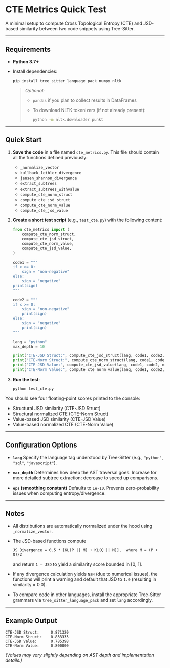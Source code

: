 # CTE Metrics Quick Test

A minimal setup to compute Cross Topological Entropy (CTE) and JSD-based similarity between two code snippets using Tree-Sitter.

---

## Requirements

* **Python 3.7+**
* Install dependencies:

  ```bash
  pip install tree_sitter_language_pack numpy nltk
  ```

  > *Optional:*
  >
  > * `pandas` if you plan to collect results in DataFrames
  > * To download NLTK tokenizers (if not already present):
  >
  >   ```bash
  >   python -m nltk.downloader punkt
  >   ```

---

## Quick Start

1. **Save the code** in a file named `cte_metrics.py`. This file should contain all the functions defined previously:

   * `_normalize_vector`
   * `kullback_leibler_divergence`
   * `jensen_shannon_divergence`
   * `extract_subtrees`
   * `extract_subtrees_withvalue`
   * `compute_cte_norm_struct`
   * `compute_cte_jsd_struct`
   * `compute_cte_norm_value`
   * `compute_cte_jsd_value`

2. **Create a short test script** (e.g., `test_cte.py`) with the following content:

   ```python
   from cte_metrics import (
       compute_cte_norm_struct,
       compute_cte_jsd_struct,
       compute_cte_norm_value,
       compute_cte_jsd_value,
   )

   code1 = """
   if x >= 0:
       sign = "non-negative"
   else:
       sign = "negative"
   print(sign)
   """

   code2 = """
   if x >= 0:
       sign = "non-negative"
       print(sign)
   else:
       sign = "negative"
       print(sign)
   """

   lang = "python"
   max_depth = 10

   print("CTE-JSD Struct:", compute_cte_jsd_struct(lang, code1, code2, max_depth))
   print("CTE-Norm Struct:", compute_cte_norm_struct(lang, code1, code2, max_depth))
   print("CTE-JSD Value:", compute_cte_jsd_value(lang, code1, code2, max_depth))
   print("CTE-Norm Value:", compute_cte_norm_value(lang, code1, code2, max_depth))
   ```

3. **Run the test**:

   ```bash
   python test_cte.py
   ```

You should see four floating-point scores printed to the console:

* Structural JSD similarity (CTE-JSD Struct)
* Structural normalized CTE (CTE-Norm Struct)
* Value-based JSD similarity (CTE-JSD Value)
* Value-based normalized CTE (CTE-Norm Value)

---

## Configuration Options

* **`lang`**
  Specify the language tag understood by Tree-Sitter (e.g., `"python"`, `"sql"`, `"javascript"`).

* **`max_depth`**
  Determines how deep the AST traversal goes. Increase for more detailed subtree extraction; decrease to speed up comparisons.

* **`eps` (smoothing constant)**
  Defaults to `1e-10`. Prevents zero-probability issues when computing entropy/divergence.

---

## Notes

* All distributions are automatically normalized under the hood using `_normalize_vector`.
* The JSD-based functions compute

  ```text
  JS Divergence = 0.5 * [KL(P || M) + KL(Q || M)],  where M = (P + Q)/2
  ```

  and return `1 – JSD` to yield a similarity score bounded in \[0, 1].
* If any divergence calculation yields `NaN` (due to numerical issues), the functions will print a warning and default that JSD to `1.0` (resulting in similarity = 0.0).
* To compare code in other languages, install the appropriate Tree-Sitter grammars via `tree_sitter_language_pack` and set `lang` accordingly.

---

## Example Output

```text
CTE-JSD Struct:     0.871320
CTE-Norm Struct:    0.833333
CTE-JSD Value:      0.785398
CTE-Norm Value:     0.800000
```

*(Values may vary slightly depending on AST depth and implementation details.)*
